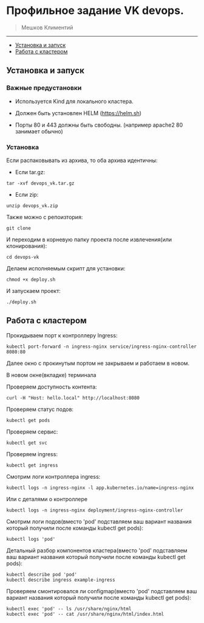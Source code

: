 # Профильное задание VK devops.
>Мешков Климентий
---

- [Установка и запуск](#установка-и-запуск)
- [Работа с кластером](#работа-с-кластером)

## Установка и запуск
### Важные предустановки
- Используется Kind для локального кластера.

- Должен быть установлен HELM (https://helm.sh)

- Порты 80 и 443 должны быть свободны. (например apache2 80 занимает обычно)

### Установка
Если распаковывать из архива, то оба архива идентичны:

- Если tar.gz:
```
tar -xvf devops_vk.tar.gz
```
- Если zip:
```
unzip devops_vk.zip
```
Также можно с репоизтория: 
```
git clone 
```
И переходим в корневую папку проекта после извлечения(или клонирования):
```
cd devops-vk
```
Делаем исполняемым скрипт для установки:
```
chmod +x deploy.sh
```
И запускаем проект:
```
./deploy.sh
```
## Работа с кластером
Прокидываем порт к контроллеру Ingress:
```
kubectl port-forward -n ingress-nginx service/ingress-nginx-controller 8080:80
```
Далее окно с прокинутым портом не закрываем и работаем в новом.


В новом окне(вкладке) терминала

Проверяем доступность контента:
```
curl -H "Host: hello.local" http://localhost:8080
```

Проверяем статус подов:
```
kubectl get pods
```
Проверяем сервис:
```
kubectl get svc
```
Проверяем ingress:
```
kubectl get ingress
```
Смотрим логи контроллера ingress:
```
kubectl logs -n ingress-nginx -l app.kubernetes.io/name=ingress-nginx
```
Или с деталями о контроллере
```
kubectl logs -n ingress-nginx deployment/ingress-nginx-controller
```
Смотрим логи подов(вместо 'pod' подставляем ваш вариант названия который получили после команды kubectl get pods):
```
kubectl logs 'pod'
```
Детальный разбор компонентов кластера(вместо 'pod' подставляем ваш вариант названия который получили после команды kubectl get pods): 
```
kubectl describe pod 'pod'
kubectl describe ingress example-ingress
```
Проверяем смонтировался ли configmap(вместо 'pod' подставляем ваш вариант названия который получили после команды kubectl get pods):
```
kubectl exec 'pod' -- ls /usr/share/nginx/html
kubectl exec 'pod' -- cat /usr/share/nginx/html/index.html
```